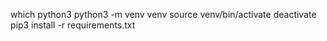 which python3
python3 -m venv venv
source venv/bin/activate
deactivate
pip3 install -r requirements.txt


